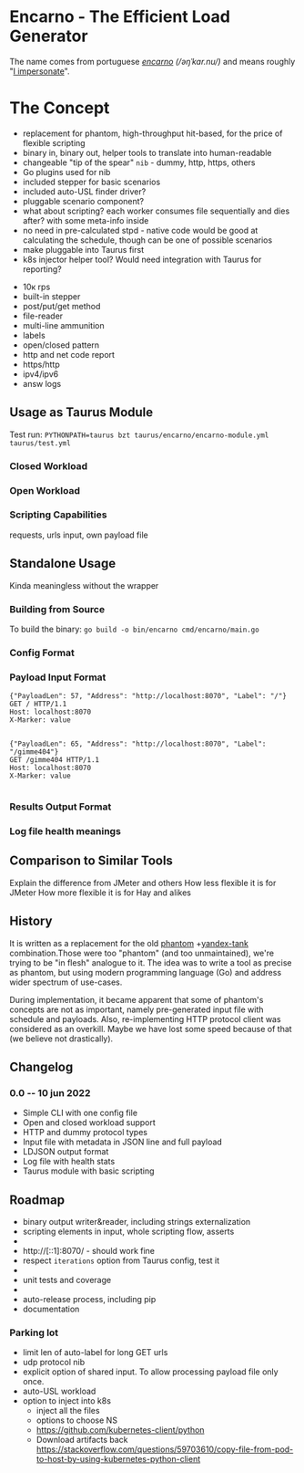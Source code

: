 # Encarno - The Efficient Load Generator

The name comes from portuguese _[encarno](https://en.wiktionary.org/wiki/encarno) (/əŋˈkar.nu/)_ and means
roughly "[I impersonate](#history)".

# The Concept

- replacement for phantom, high-throughput hit-based, for the price of flexible scripting
- binary in, binary out, helper tools to translate into human-readable
- changeable "tip of the spear" `nib` - dummy, http, https, others
- Go plugins used for nib
- included stepper for basic scenarios
- included auto-USL finder driver?
- pluggable scenario component?
- what about scripting? each worker consumes file sequentially and dies after? with some meta-info inside
- no need in pre-calculated stpd - native code would be good at calculating the schedule, though can be one of possible
  scenarios
- make pluggable into Taurus first
- k8s injector helper tool? Would need integration with Taurus for reporting?

* 10к rps
* built-in stepper
* post/put/get method
* file-reader
* multi-line ammunition
* labels
* open/closed pattern
* http and net code report
* https/http
* ipv4/ipv6
* answ logs

## Usage as Taurus Module
Test run: `PYTHONPATH=taurus bzt taurus/encarno/encarno-module.yml taurus/test.yml`

### Closed Workload

### Open Workload

### Scripting Capabilities

requests, urls input, own payload file

## Standalone Usage

Kinda meaningless without the wrapper

### Building from Source

To build the binary: `go build -o bin/encarno cmd/encarno/main.go`

### Config Format

### Payload Input Format

```text
{"PayloadLen": 57, "Address": "http://localhost:8070", "Label": "/"}
GET / HTTP/1.1
Host: localhost:8070
X-Marker: value


{"PayloadLen": 65, "Address": "http://localhost:8070", "Label": "/gimme404"}
GET /gimme404 HTTP/1.1
Host: localhost:8070
X-Marker: value


```

### Results Output Format
### Log file health meanings
## Comparison to Similar Tools

Explain the difference from JMeter and others
How less flexible it is for JMeter
How more flexible it is for Hay and alikes

## History

It is written as a replacement for the old [phantom](https://github.com/yandex-load/phantom)
+[yandex-tank](https://github.com/yandex/yandex-tank) combination.Those were too "phantom" (and too unmaintained), we're
trying to be "in flesh" analogue to it. The idea was to write a tool as precise as phantom, but using modern programming
language (Go) and address wider spectrum of use-cases.

During implementation, it became apparent that some of phantom's concepts are not as important, namely pre-generated
input file with schedule and payloads. Also, re-implementing HTTP protocol client was considered as an overkill. Maybe
we have lost some speed because of that (we believe not drastically).

## Changelog

### 0.0 -- 10 jun 2022

* Simple CLI with one config file
* Open and closed workload support
* HTTP and dummy protocol types
* Input file with metadata in JSON line and full payload
* LDJSON output format
* Log file with health stats
* Taurus module with basic scripting

## Roadmap

- binary output writer&reader, including strings externalization
- scripting elements in input, whole scripting flow, asserts
-
- http://[::1]:8070/ - should work fine
- respect `iterations` option from Taurus config, test it
-
- unit tests and coverage
-
- auto-release process, including pip
- documentation

### Parking lot

- limit len of auto-label for long GET urls
- udp protocol nib
- explicit option of shared input. To allow processing payload file only once.
- auto-USL workload
- option to inject into k8s
    - inject all the files
    - options to choose NS
    - https://github.com/kubernetes-client/python
    - Download artifacts
      back https://stackoverflow.com/questions/59703610/copy-file-from-pod-to-host-by-using-kubernetes-python-client


